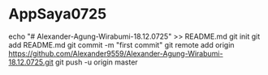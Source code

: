 # AppSaya0725

echo "# Alexander-Agung-Wirabumi-18.12.0725" >> README.md
git init
git add README.md
git commit -m "first commit"
git remote add origin https://github.com/Alexander9559/Alexander-Agung-Wirabumi-18.12.0725.git
git push -u origin master
